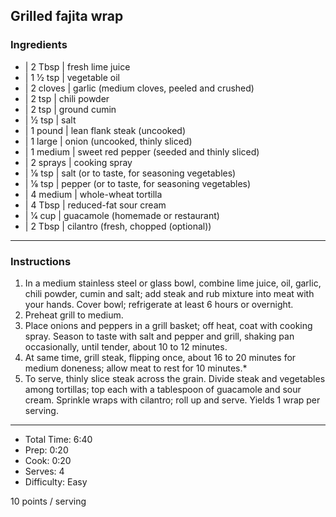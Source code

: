 ## Grilled fajita wrap

### Ingredients

* | 2 Tbsp    | fresh lime juice
* | 1 1⁄2 tsp | vegetable oil
* | 2 cloves  | garlic (medium cloves, peeled and crushed)
* | 2 tsp     | chili powder
* | 2 tsp     | ground cumin
* | 1⁄2 tsp   | salt
* | 1 pound   | lean flank steak (uncooked)
* | 1 large   | onion (uncooked, thinly sliced)
* | 1 medium  | sweet red pepper (seeded and thinly sliced)
* | 2 sprays  | cooking spray
* | 1⁄8 tsp   | salt (or to taste, for seasoning vegetables)
* | 1⁄8 tsp   | pepper (or to taste, for seasoning vegetables)
* | 4 medium  | whole-wheat tortilla
* | 4 Tbsp    | reduced-fat sour cream
* | 1⁄4 cup   | guacamole (homemade or restaurant)
* | 2 Tbsp    | cilantro (fresh, chopped (optional))

---

### Instructions

1. In a medium stainless steel or glass bowl, combine lime juice, oil, garlic, chili powder, cumin and salt; add steak and rub mixture into meat with your hands. Cover bowl; refrigerate at least 6 hours or overnight.
1. Preheat grill to medium. 
1. Place onions and peppers in a grill basket; off heat, coat with cooking spray. Season to taste with salt and pepper and grill, shaking pan occasionally, until tender, about 10 to 12 minutes.
1. At same time, grill steak, flipping once, about 16 to 20 minutes for medium doneness; allow meat to rest for 10 minutes.* 
1. To serve, thinly slice steak across the grain. Divide steak and vegetables among tortillas; top each with a tablespoon of guacamole and sour cream. Sprinkle wraps with cilantro; roll up and serve. Yields 1 wrap per serving.

---

* Total Time: 6:40
* Prep: 0:20
* Cook: 0:20
* Serves: 4
* Difficulty: Easy

10 points / serving
